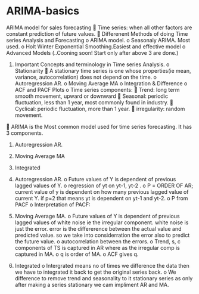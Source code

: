 # ARIMA-basics
ARIMA model for sales forecasting 
	Time series: when all other factors are constant prediction of future values.
	Differenent Methods of doing Time series Analysis and Forecasting
o	ARIMA model. 
o	Seasonaly ARIMA.  Most used.
o	Holt Winter Exponential Smoothing.Easiest and effective model
o	Advanced Models (..Cooning soon! Start only after above 3 are done.)

1.	Important Concepts and terminology in Time series Analysis.
o	Stationarity
	A stationary time series is one whose properties(ie mean, variance, autocorrelation) does not depend on the time.
o	Autoregression AR. 
o	Moving Average MA
o	Integration & Difference
o	ACF and PACF Plots
o	Time series components:
	Trend: long term smooth movement, upward or downward
	Seasonal: periodic fluctuation, less than 1 year, most commonly found in industry.
	Cyclical: periodic fluctuation, more than 1 year.
	irregularity: random movement.

	ARIMA is the Most common model used for time series forecasting. It has 3 components.
1.	Autoregression AR. 
2.	Moving Average MA
3.	Integrated

1.	Autoregression AR.
o	Future values of Y is dependent of previous lagged values of Y.
o	regression of yt on yt-1, yt-2 .
o	P = ORDER OF AR; current value of y is dependent on how many previous lagged value of current Y. if p=2 that means yt is dependent on yt-1 and yt-2.
o	P from PACF 
o	Interpretation of PACF: 
2.	Moving Average MA.
o	Future values of Y is dependent of previous lagged values of white noise ie the irregular component. white noise is just  the error. error is the differerence between the actual value and predicted value. so we take into considerration the error also to predict the future value.
o	autocorrelation between the errors.
o	Trend, s, c components of TS is captured in AR where as the irregular comp is captured in MA.
o	q is order of MA.
o	ACF gives q.

3.	Integrated
o	Intergrated means no of times we difference the data then we have to integrated it back to get the original series back.
o	We difference to remove trend and seasonality to it stationary series as only after making a series stationary we cam impliment AR and MA.
